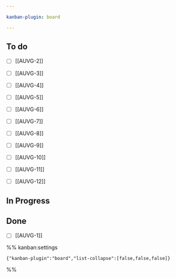 ```yaml
---

kanban-plugin: board

---
```


## To do

- [ ] [[AUVG-2]]
- [ ] [[AUVG-3]]
- [ ] [[AUVG-4]]
- [ ] [[AUVG-5]]
- [ ] [[AUVG-6]]
- [ ] [[AUVG-7]]
- [ ] [[AUVG-8]]
- [ ] [[AUVG-9]]
- [ ] [[AUVG-10]]
- [ ] [[AUVG-11]]
- [ ] [[AUVG-12]]


## In Progress




## Done

- [ ] [[AUVG-1]]




%% kanban:settings
```
{"kanban-plugin":"board","list-collapse":[false,false,false]}
```
%%